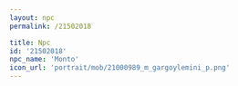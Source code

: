 ```yaml
---
layout: npc
permalink: /21502018

title: Npc
id: '21502018'
npc_name: 'Monto'
icon_url: 'portrait/mob/21000989_m_gargoylemini_p.png'
---
```

